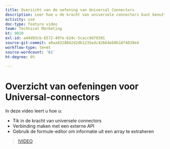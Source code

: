 ```yaml
---
title: Overzicht van de oefening van Universal Connectors
description: Leer hoe u de kracht van universele connectors kunt benutten, verbinding kunt maken met een externe API en informatie kunt extraheren uit een array, allemaal in [!DNL Adobe Workfront Fusion].
activity: use
doc-type: feature video
team: Technical Marketing
kt: 9010
exl-id: a44d93cb-6572-497e-b24c-5cacc9d79391
source-git-commit: a0aa8328842d2db1235edc42664eb0b18f4038e4
workflow-type: tm+mt
source-wordcount: '61'
ht-degree: 0%

---
```


# Overzicht van oefeningen voor Universal-connectors

In deze video leert u hoe u:

* Tik in de kracht van universele connectors
* Verbinding maken met een externe API
* Gebruik de formule-editor om informatie uit een array te extraheren

>[!VIDEO](https://video.tv.adobe.com/v/335269/?quality=12)
